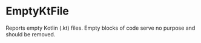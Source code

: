 # EmptyKtFile

Reports empty Kotlin (.kt) files. Empty blocks of code serve no purpose and should be removed.

